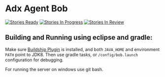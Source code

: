 # Adx Agent Bob
[![Stories Ready](https://badge.waffle.io/ranf/adx-bob.png?label=ready&title=Ready)](http://waffle.io/ranf/adx-bob)
[![Stories In Progress](https://badge.waffle.io/ranf/adx-bob.png?label=in+progress&title=In+Progress)](http://waffle.io/ranf/adx-bob)
[![Stories In Review](https://badge.waffle.io/ranf/adx-bob.png?label=review&title=Review)](http://waffle.io/ranf/adx-bob)


## Building and Running using eclipse and gradle:
Make sure [Buildship Plugin](http://projects.eclipse.org/projects/tools.buildship) is installed, and both `JAVA_HOME` and environment `PATH` point to JDK8.
Then use gradle tasks, or `/config/bob.launch` configuration for debugging.

For running the server on windows use git bash. 

